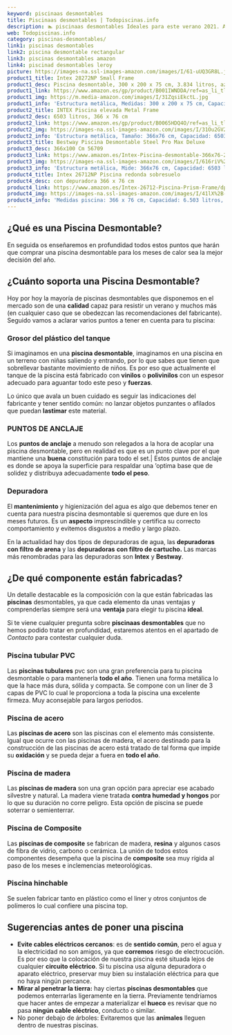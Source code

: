 ```yaml
---
keyword: piscinaas desmontables
title: Piscinaas desmontables | Todopiscinas.info
description: 🏊 piscinaas desmontables Ideales para este verano 2021. Aquí puedes comprar piscinaas desmontables y comparar con otras similares. No dejes escapar piscinaas desmontables a un precio realmente tentador.
web: Todopiscinas.info
category: piscinas-desmontables/
link1: piscinas desmontables
link2: piscina desmontable rectangular
link3: piscinas desmontables amazon
link4: piscinad desmontables leroy
picture: https://images-na.ssl-images-amazon.com/images/I/61-uUQ3GR8L.jpg
product1_title: Intex 28272NP Small Frame
product1_desc: Piscina desmontable, 300 x 200 x 75 cm, 3.834 litros, azul
product1_link: https://www.amazon.es/gp/product/B001IWNDDA/ref=as_li_tl?ie=UTF8&camp=3638&creative=24630&creativeASIN=B001IWNDDA&linkCode=as2&tag=todopiscinas0e-21&linkId=25b9d647487c889cb6ef56ed63f50ca1
product1_img: https://m.media-amazon.com/images/I/31ZqsiEkctL.jpg
product1_info: 'Estructura metálica, Medidas: 300 x 200 x 75 cm, Capacidad: 3.834 litros, Para 6 personas (+ 6 años), Fácil montaje, Forma rectangular'
product2_title: INTEX Piscina elevada Metal Frame
product2_desc: 6503 litros, 366 x 76 cm
product2_link: https://www.amazon.es/gp/product/B0065HDQ4O/ref=as_li_tl?ie=UTF8&camp=3638&creative=24630&creativeASIN=B0065HDQ4O&linkCode=as2&tag=todopiscinas0e-21&linkId=ed2430e3ba564d3527ee103df33ed7b3
product2_img: https://images-na.ssl-images-amazon.com/images/I/31Ou2GV2SAL.jpg
product2_info: 'Estructura metálica, Tamaño: 366x76 cm, Capacidad: 6503 litros, Forma circular, De 4 a 7 personas (+6 años)'
product3_title: Bestway Piscina Desmontable Steel Pro Max Deluxe
product3_desc: 366x100 Cm 56709
product3_link: https://www.amazon.es/Intex-Piscina-desmontable-366x76-28210NP/dp/B0065HDQ4O?__mk_es_ES=%C3%85M%C3%85%C5%BD%C3%95%C3%91&crid=25UQGV9HG2INI&dchild=1&keywords=piscinas+desmontables&qid=1615854176&sprefix=piscinas+dem%2Caps%2C201&sr=8-5&linkCode=ll1&tag=todopiscinas0e-21&linkId=34f200977c6cbaab1f3f4d9ac0e64755&language=es_ES&ref_=as_li_ss_tl
product3_img: https://images-na.ssl-images-amazon.com/images/I/616riV%2BiY3L.jpg
product3_info: 'Estructura metálica, Mide: 366x76 cm, Capacidad: 6503 litros, De 4 a 7 personas mayores de 6 años, Forma circular, Tecnología Super-Tough'
product4_title: Intex 26712NP Piscina redonda sobresuelo
product4_desc: con depuradora 366 x 76 cm
product4_link: https://www.amazon.es/Intex-26712-Piscina-Prism-Frame/dp/B07FB823GL?__mk_es_ES=%C3%85M%C3%85%C5%BD%C3%95%C3%91&dchild=1&keywords=piscinas+desmontables+con+depuradora&qid=1615936418&sr=8-5&linkCode=ll1&tag=todopiscinas0e-21&linkId=d98699de7830cd471766fa1daa36de34&language=es_ES&ref_=as_li_ss_tl
product4_img: https://images-na.ssl-images-amazon.com/images/I/41lX%2B-YpibL.jpg
product4_info: 'Medidas piscina: 366 x 76 cm, Capacidad: 6.503 litros, Incluye depuradora de cartucha A, Lona resistente triple capa'
---
```



<stats-list :link1=link1 :link2=link2 :link3=link3 :link4=link4 :category=category></stats-list>
## ¿Qué es una Piscina Desmontable?



En seguida os enseñaremos en profundidad todos estos puntos que harán que comprar una piscina desmontable para los meses de calor sea la mejor decisión del año.


## ¿Cuánto soporta una Piscina Desmontable?

Hoy por hoy la mayoría de piscinas desmontables que disponemos en el mercado son de una **calidad** capaz para resistir un verano y muchos más (en cualquier caso que se obedezcan las recomendaciones del fabricante). Seguido vamos a aclarar varios puntos a tener en cuenta para tu piscina:


### Grosor del plástico del tanque

Si imaginamos en una **piscina desmontable**, imaginamos en una piscina en un terreno con niñas saliendo y entrando, por lo que sabes que tienen que sobrellevar bastante movimiento de niños. Es por eso que actualmente el tanque de la piscina está fabricado con **vinilos** o **polivinilos** con un espesor adecuado para aguantar todo este peso y **fuerzas**.

Lo único que avala un	 buen cuidado es seguir las indicaciones del fabricante y tener sentido común: no lanzar objetos punzantes o afilados que puedan **lastimar** este material.


### PUNTOS DE ANCLAJE

Los **puntos de anclaje** a menudo son relegados a la hora de acoplar una piscina desmontable, pero en realidad es que es un punto clave por el que mantiene una **buena** constitución para todo el set.| Estos puntos de anclaje es donde se apoya la superficie para respaldar una ’optima base que de solidez y distribuya adecuadamente **todo el peso**.


### Depuradora

El **mantenimiento** y higienización del agua es algo que debemos tener en cuenta para nuestra piscina desmontable si queremos que dure en los meses futuros. Es un **aspecto** imprescindible y certifica su correcto comportamiento y evitemos disgustos a medio y largo plazo.

En la actualidad hay dos tipos de depuradoras de agua, las **depuradoras con filtro de arena** y  las **depuradoras** **con filtro de cartucho.** Las marcas más renombradas para las depuradoras son **Intex** y **Bestway**.

<brand-panel :title=product1_title :desc=product1_desc :img=product1_img :link=product1_link></brand-panel>

<external-banner></external-banner>



## ¿De qué componente están fabricadas?

Un detalle destacable es la composición con la que están fabricadas las **piscinas** desmontables, ya que cada elemento da unas ventajas y comprenderlas siempre será una **ventaja** para elegir tu piscina **ideal**.

Si te viene cualquier pregunta sobre **piscinaas desmontables** que no hemos podido tratar en profundidad, estaremos atentos en el apartado de _Contacto_ para contestar cualquier duda.


### Piscina tubular PVC

Las **piscinas tubulares** pvc son una gran preferencia para tu piscina desmontable o para mantenerla **todo el año**. Tienen una forma metálica lo que la hace más dura, sólida y compacta. Se compone con un liner de 3 capas de PVC lo cual le proporciona a toda la piscina una excelente firmeza. Muy aconsejable para largos periodos.


### Piscina de acero

Las **piscinas de acero** son las piscinas con el elemento más consistente. Igual que ocurre con las piscinas de madera, el acero destinado para la construcción de las piscinas de acero está tratado de tal forma que impide su **oxidación** y se pueda dejar a fuera en **todo el año**.


### Piscina de madera

Las **piscinas de madera** son una gran opción para apreciar ese acabado silvestre y natural. La madera viene tratada **contra humedad y hongos** por lo que su duración no corre peligro. Esta opción de piscina se puede soterrar o semienterrar.


### Piscina de Composite

Las **piscinas de composite** se fabrican de madera, **resina** y algunos casos de fibra de vidrio, carbono o cerámica. La unión de todos estos componentes desempeña que la piscina de **composite** sea muy rígida al paso de los meses e inclemencias meteorológicas.


### Piscina hinchable

 Se suelen fabricar tanto en plástico como el liner y otros conjuntos de polímeros lo cual confiere una piscina top.


## Sugerencias antes de poner una piscina



*   **Evite cables eléctricos cercanos**: es de **sentido común**, pero el agua y la electricidad no son amigos, ya que **corremos** riesgo de electrocución. Es por eso que la colocación de nuestra piscina esté situada lejos de cualquier **circuito eléctrico**. Si tu piscina usa alguna depuradora o aparato eléctrico, preservar muy bien su instalación eléctrica para que no haya ningún percance.
*   **Mirar al penetrar la tierra:** hay ciertas **piscinas desmontables** que podemos enterrarlas ligeramente en la tierra. Previamente tendríamos que hacer antes de empezar a materializar el **hueco** es revisar que no pasa **ningún cable eléctrico**, conducto o similar.
*   No poner debajo de árboles: Evitaremos que las **animales** lleguen dentro de nuestras piscinas.